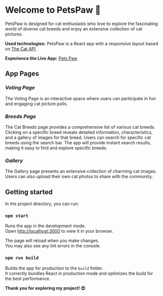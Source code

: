 # Welcome to PetsPaw 🐾

PetsPaw is designed for cat enthusiasts who love to explore the fascinating world of diverse cat breeds and enjoy an extensive collection of cat pictures.

**Used technologies:** PetsPaw is a React app with a responsive layout based on [The Cat API](https://thecatapi.com/).

**Experience the Live App:** [Pets Paw](https://valeriaachkan-pets-paw.netlify.app/)

## App Pages

### *Voting Page*
The Voting Page is an interactive space where users can participate in fun and engaging cat picture polls.

### *Breeds Page*
The Cat Breeds page provides a comprehensive list of various cat breeds. Clicking on a specific breed reveals detailed information, characteristics, and a gallery of images for that breed. Users can search for specific cat breeds using the search bar. The app will provide instant search results, making it easy to find and explore specific breeds.

### *Gallery*
The Gallery page presents an extensive collection of charming cat images. Users can also upload their own cat photos to share with the community.

## Getting started

In the project directory, you can run:

### `npm start`

Runs the app in the development mode.\
Open [http://localhost:3000](http://localhost:3000) to view it in your browser.

The page will reload when you make changes.\
You may also see any lint errors in the console.

### `npm run build`

Builds the app for production to the `build` folder.\
It correctly bundles React in production mode and optimizes the build for the best performance.

**Thank you for exploring my project! 😊**





